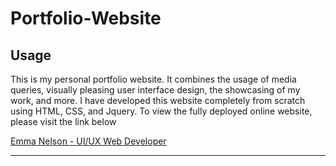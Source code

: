 # Portfolio-Website

## Usage
This is my personal portfolio website. It combines the usage of media queries, visually pleasing user interface design, the showcasing of my work, and more. I have developed this website completely from scratch using HTML, CSS, and Jquery. To view the fully deployed online website, please visit the link below


[Emma Nelson - UI/UX Web Developer ](http://www.en-developer.com/)

---
